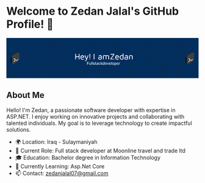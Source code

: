 # Welcome to Zedan Jalal's GitHub Profile! 👋

![Header](./github-header.png)

## About Me

Hello! I'm Zedan, a passionate software developer with expertise in ASP.NET. I enjoy working on innovative projects and collaborating with talented individuals. My goal is to leverage technology to create impactful solutions.

- 🌍 Location: Iraq - Sulaymaniyah
- 💼 Current Role: Full stack developer at Moonline travel and trade ltd
- 🎓 Education: Bachelor degree in Information Technology
- 🌱 Currently Learning: Asp.Net Core
- 📫 Contact: zedanjalal07@gmail.com
